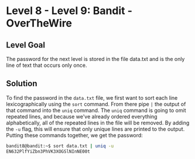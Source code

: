 # Level 8 - Level 9: Bandit - OverTheWire

## Level Goal

The password for the next level is stored in the file data.txt and is the only line of text that occurs only once.

## Solution
To find the password in the `data.txt` file, we first want to sort each line lexicographically using the `sort` command. From there pipe `|` the output of that command into the `uniq` command. The `uniq` command is going to omit repeated lines, and because we've already ordered everything alphabetically, all of the repeated lines in the file will be removed. By adding the `-u` flag, this will ensure that only unique lines are printed to the output. Putting these commands together, we get the password:


```bash
bandit8@bandit:~$ sort data.txt | uniq -u
EN632PlfYiZbn3PhVK3XOGSlNInNE00t
```